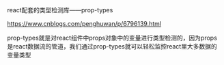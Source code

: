 react配套的类型检测库——prop-types

https://www.cnblogs.com/penghuwan/p/6796139.html

prop-types就是对react组件中props对象中的变量进行类型检测的，因为props是react数据流的管道，我们通过prop-types就可以轻松监控react里大多数据的变量类型